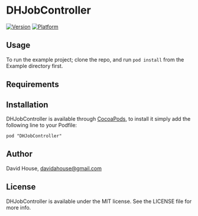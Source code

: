 # DHJobController

[![Version](http://cocoapod-badges.herokuapp.com/v/DHJobController/badge.png)](http://cocoadocs.org/docsets/DHJobController)
[![Platform](http://cocoapod-badges.herokuapp.com/p/DHJobController/badge.png)](http://cocoadocs.org/docsets/DHJobController)

## Usage

To run the example project; clone the repo, and run `pod install` from the Example directory first.

## Requirements

## Installation

DHJobController is available through [CocoaPods](http://cocoapods.org), to install
it simply add the following line to your Podfile:

    pod "DHJobController"

## Author

David House, davidahouse@gmail.com

## License

DHJobController is available under the MIT license. See the LICENSE file for more info.

